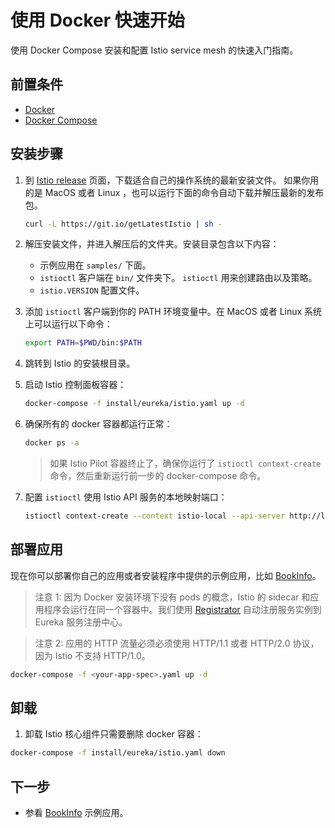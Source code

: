 # 使用 Docker 快速开始

使用  Docker Compose 安装和配置 Istio service mesh 的快速入门指南。


## 前置条件

* [Docker](https://docs.docker.com/engine/installation/#cloud)
* [Docker Compose](https://docs.docker.com/compose/install/)

## 安装步骤

1. 到 [Istio release](https://github.com/istio/istio/releases) 页面，下载适合自己的操作系统的最新安装文件。 如果你用的是 MacOS 或者 Linux ，也可以运行下面的命令自动下载并解压最新的发布包。
   ```bash
   curl -L https://git.io/getLatestIstio | sh -
   ```

2. 解压安装文件，并进入解压后的文件夹。安装目录包含以下内容：
    * 示例应用在  `samples/` 下面。
    *  `istioctl` 客户端在  `bin/` 文件夹下。 `istioctl` 用来创建路由以及策略。
    *  `istio.VERSION` 配置文件。

3. 添加 `istioctl` 客户端到你的 PATH 环境变量中。在 MacOS 或者 Linux 系统上可以运行以下命令：

   ```bash
   export PATH=$PWD/bin:$PATH
   ```

4. 跳转到 Istio 的安装根目录。

5.  启动 Istio 控制面板容器：

    ```bash
    docker-compose -f install/eureka/istio.yaml up -d
    ```

6. 确保所有的 docker 容器都运行正常：

   ```bash
   docker ps -a
   ```
   > 如果 Istio Pilot 容器终止了，确保你运行了 `istioctl context-create`  命令，然后重新运行前一步的 docker-compose 命令。

7. 配置  `istioctl` 使用 Istio API 服务的本地映射端口：

    ```bash
    istioctl context-create --context istio-local --api-server http://localhost:8080
    ```

## 部署应用

现在你可以部署你自己的应用或者安装程序中提供的示例应用，比如  [BookInfo](../../docs/guides/bookinfo.md)。

> 注意 1: 因为 Docker 安装环境下没有 pods 的概念，Istio 的 sidecar 和应用程序会运行在同一个容器中。我们使用 [Registrator](http://gliderlabs.github.io/registrator/latest/) 自动注册服务实例到 Eureka 服务注册中心。

> 注意 2: 应用的 HTTP 流量必须必须使用 HTTP/1.1 或者 HTTP/2.0 协议，因为 Istio 不支持 HTTP/1.0。 

```bash
docker-compose -f <your-app-spec>.yaml up -d
```

## 卸载

1. 卸载 Istio 核心组件只需要删除 docker 容器：

```bash
docker-compose -f install/eureka/istio.yaml down
```

## 下一步

* 参看 [BookInfo](../../docs/guides/bookinfo.md) 示例应用。
